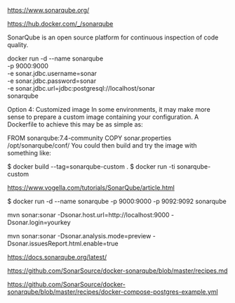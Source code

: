 https://www.sonarqube.org/

https://hub.docker.com/_/sonarqube

SonarQube is an open source platform for continuous inspection of code quality.

docker run -d --name sonarqube \
    -p 9000:9000 \
    -e sonar.jdbc.username=sonar \
    -e sonar.jdbc.password=sonar \
    -e sonar.jdbc.url=jdbc:postgresql://localhost/sonar \
    sonarqube
    
Option 4: Customized image
In some environments, it may make more sense to prepare a custom image containing your configuration. A Dockerfile to achieve this may be as simple as:

FROM sonarqube:7.4-community
COPY sonar.properties /opt/sonarqube/conf/
You could then build and try the image with something like:

$ docker build --tag=sonarqube-custom .
$ docker run -ti sonarqube-custom


https://www.vogella.com/tutorials/SonarQube/article.html

$ docker run -d --name sonarqube -p 9000:9000 -p 9092:9092 sonarqube

mvn sonar:sonar   -Dsonar.host.url=http://localhost:9000   -Dsonar.login=yourkey

mvn sonar:sonar -Dsonar.analysis.mode=preview -Dsonar.issuesReport.html.enable=true

https://docs.sonarqube.org/latest/

https://github.com/SonarSource/docker-sonarqube/blob/master/recipes.md

https://github.com/SonarSource/docker-sonarqube/blob/master/recipes/docker-compose-postgres-example.yml

